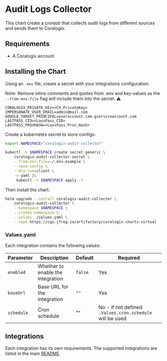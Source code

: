 # Audit Logs Collector

This chart create a cronjob that collects audit logs from different sources and sends them to Coralogix.

## Requirements

- A Coralogix account

## Installing the Chart

Using an `.env` file, create a secret with your integrations configuration:

Note: Remove inline comments and quotes from .env and key-values as the `--from-env-file` flag will include them into the secret. :warning:

```
CORALOGIX_PRIVATE_KEY=<CX_PrivateKey>
IMPERSONATE_USER_EMAIL=admin@mail.com
GOOGLE_TARGET_PRINCIPAL=useraccount.iam.gserviceaccount.com
LASTPASS_CID=<LassPass_CID>
LASTPASS_PROVHASH=<LassPass_Prov_Hash>
```

Create a kubernetes secret to store configs:

```bash
export NAMESPACE="coralogix-audit-collector"

kubectl -n $NAMESPACE create secret generic \
    coralogix-audit-collector-secret \
    --from-env-file=./.env.example \
    --save-config \
    --dry-run=client \
    -o yaml |\
     kubectl -n $NAMESPACE apply -f -
```

Then install the chart:

```bash
helm upgrade --install coralogix-audit-collector \
    coralogix-audit-collector \
    --namespace $NAMESPACE \
    --create-namespace \
    --values ./values.yaml \
    --repo https://cgx.jfrog.io/artifactory/coralogix-charts-virtual
```

### Values.yaml

Each integration contains the following values:

| Parameter | Description | Default | Required                                                |
|-----------|-------------|---------|---------------------------------------------------------|
| `enabled` | Whether to enable the integration | `false` | Yes |
| `baseUrl` | Base URL for the integration | `""` | Yes |
| `schedule` | Cron schedule | "" | No - if not defined `.Values.cron.schedule` will be used |

## Integrations

Each integration has its own requirements. The supported integrations are listed in the main [README](../README.md).
